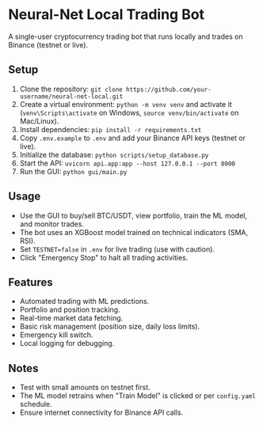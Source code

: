 # Neural-Net Local Trading Bot

A single-user cryptocurrency trading bot that runs locally and trades on Binance (testnet or live).

## Setup
1. Clone the repository: `git clone https://github.com/your-username/neural-net-local.git`
2. Create a virtual environment: `python -m venv venv` and activate it (`venv\Scripts\activate` on Windows, `source venv/bin/activate` on Mac/Linux).
3. Install dependencies: `pip install -r requirements.txt`
4. Copy `.env.example` to `.env` and add your Binance API keys (testnet or live).
5. Initialize the database: `python scripts/setup_database.py`
6. Start the API: `uvicorn api.app:app --host 127.0.0.1 --port 8000`
7. Run the GUI: `python gui/main.py`

## Usage
- Use the GUI to buy/sell BTC/USDT, view portfolio, train the ML model, and monitor trades.
- The bot uses an XGBoost model trained on technical indicators (SMA, RSI).
- Set `TESTNET=false` in `.env` for live trading (use with caution).
- Click "Emergency Stop" to halt all trading activities.

## Features
- Automated trading with ML predictions.
- Portfolio and position tracking.
- Real-time market data fetching.
- Basic risk management (position size, daily loss limits).
- Emergency kill switch.
- Local logging for debugging.

## Notes
- Test with small amounts on testnet first.
- The ML model retrains when "Train Model" is clicked or per `config.yaml` schedule.
- Ensure internet connectivity for Binance API calls.
